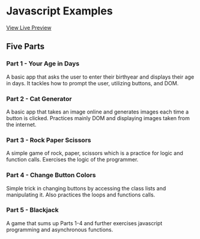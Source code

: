 # Javascript Examples

[View Live Preview](https://joiellantero.github.io/Basic-Javascript-Examples/)



## Five Parts

### Part 1 - Your Age in Days

A basic app that asks the user to enter their birthyear and displays their age in days. It tackles how to prompt the user, utilizing buttons, and DOM.

### Part 2 - Cat Generator

A basic app that takes an image online and generates images each time a button is clicked. Practices mainly DOM and displaying images taken from the internet.

### Part 3 - Rock Paper Scissors

A simple game of rock, paper, scissors which is a practice for logic and function calls. Exercises the logic of the programmer.

### Part 4 - Change Button Colors

Simple trick in changing buttons by accessing the class lists and manipulating it. Also practices the loops and functions calls.

### Part 5 - Blackjack

A game that sums up Parts 1-4 and further exercises javascript programming and asynchronous functions.
